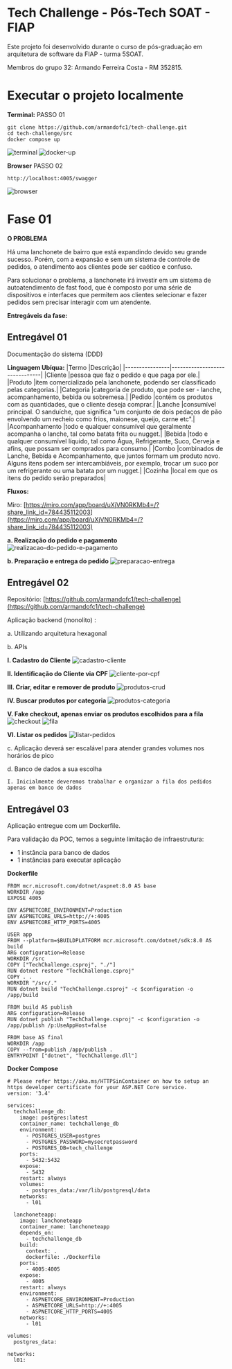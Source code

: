 # Tech Challenge - Pós-Tech SOAT - FIAP

Este projeto foi desenvolvido durante o curso de pós-graduação em arquitetura de software da FIAP - turma 5SOAT.

Membros do grupo 32: Armando Ferreira Costa - RM 352815.

# Executar o projeto localmente

**Terminal:**
PASSO 01
```
git clone https://github.com/armandofc1/tech-challenge.git
cd tech-challenge/src
docker compose up
```
![terminal](docs/images/terminal.png)
![docker-up](docker_up.png)

**Browser**
PASSO 02
```
http://localhost:4005/swagger
```
![browser](docs/images/browser.png)

# Fase 01

**O PROBLEMA**

Há uma lanchonete de bairro que está expandindo devido seu grande sucesso. Porém, com a expansão e sem um sistema de controle de pedidos, o atendimento aos clientes pode ser caótico e confuso.

Para solucionar o problema, a lanchonete irá investir em um sistema de autoatendimento de fast food, que é composto por uma série de dispositivos e interfaces que permitem aos clientes selecionar e fazer pedidos sem precisar interagir com um atendente.                      

**Entregáveis da fase:**

## Entregável 01

Documentação do sistema (DDD)

**Linguagem Ubíqua:**
|Termo           |Descrição|
|----------------|-------------------------------|
|Cliente |pessoa que faz o pedido e que paga por ele.|
|Produto |item comercializado pela lanchonete, podendo ser classificado pelas categorias.|
|Categoria |categoria de produto, que pode ser - lanche, acompanhamento, bebida ou sobremesa.|
|Pedido |contém os produtos  com as quantidades, que o cliente deseja comprar.|
|Lanche |consumível principal. O sanduíche, que significa "um conjunto de dois pedaços de pão envolvendo um recheio como frios, maionese, queijo, carne etc".|
|Acompanhamento |todo e qualquer consumível que geralmente acompanha o lanche, tal como batata frita ou nugget.|
|Bebida |todo e qualquer consumível líquido, tal como Água, Refrigerante, Suco, Cerveja e afins, que possam ser comprados para consumo.|
|Combo |combinados de Lanche, Bebida e Acompanhamento, que juntos formam um produto novo. Alguns itens podem ser intercambiáveis, por exemplo, trocar um suco por um refrigerante ou uma batata por um nugget.|
|Cozinha |local em que os itens do pedido serão preparados|
 
**Fluxos:**

Miro: [https://miro.com/app/board/uXjVN0RKMb4=/?share_link_id=784435112003](https://miro.com/app/board/uXjVN0RKMb4=/?share_link_id=784435112003)

**a. Realização do pedido e pagamento**
![realizacao-do-pedido-e-pagamento](docs/images/pedidos_pagamentos.PNG)

**b. Preparação e entrega do pedido**
![preparacao-entrega](docs/images/preparacao_entrega.PNG)

## Entregável 02

Repositório: [https://github.com/armandofc1/tech-challenge](https://github.com/armandofc1/tech-challenge)

Aplicação backend (monolito) :

a. Utilizando arquitetura hexagonal

b. APIs

**I. Cadastro do Cliente**
![cadastro-cliente](docs/images/cadastro_de_cliente.png)

**II. Identificação do Cliente via CPF**
![cliente-por-cpf](docs/images/identificacao_por_cpf.png)

**III. Criar, editar e remover de produto**
![produtos-crud](docs/images/produtos_crud.png)

**IV. Buscar produtos por categoria**
![produtos-categoria](docs/images/produtos-categoria.png)

**V. Fake checkout, apenas enviar os produtos escolhidos para a fila**
![checkout](checkout.png)
![fila](docs/images/fila.PNG)

**VI. Listar os pedidos**
![listar-pedidos](docs/images/listar_pedidos.png)

c. Aplicação deverá ser escalável para atender grandes volumes nos horários de pico

d. Banco de dados a sua escolha
```
I. Inicialmente deveremos trabalhar e organizar a fila dos pedidos apenas em banco de dados
```

## Entregável 03

Aplicação entregue com um Dockerfile.

Para validação da POC, temos a seguinte limitação de infraestrutura:
- 1 instância para banco de dados
- 1 instâncias para executar aplicação

**Dockerfile**
```
FROM mcr.microsoft.com/dotnet/aspnet:8.0 AS base
WORKDIR /app
EXPOSE 4005

ENV ASPNETCORE_ENVIRONMENT=Production
ENV ASPNETCORE_URLS=http://+:4005
ENV ASPNETCORE_HTTP_PORTS=4005

USER app
FROM --platform=$BUILDPLATFORM mcr.microsoft.com/dotnet/sdk:8.0 AS build
ARG configuration=Release
WORKDIR /src
COPY ["TechChallenge.csproj", "./"]
RUN dotnet restore "TechChallenge.csproj"
COPY . .
WORKDIR "/src/."
RUN dotnet build "TechChallenge.csproj" -c $configuration -o /app/build

FROM build AS publish
ARG configuration=Release
RUN dotnet publish "TechChallenge.csproj" -c $configuration -o /app/publish /p:UseAppHost=false

FROM base AS final
WORKDIR /app
COPY --from=publish /app/publish .
ENTRYPOINT ["dotnet", "TechChallenge.dll"]

```
**Docker Compose**
```
# Please refer https://aka.ms/HTTPSinContainer on how to setup an https developer certificate for your ASP.NET Core service.
version: '3.4'

services:
  techchallenge_db:
    image: postgres:latest
    container_name: techchallenge_db
    environment:
      - POSTGRES_USER=postgres
      - POSTGRES_PASSWORD=mysecretpassword
      - POSTGRES_DB=tech_challenge
    ports:
      - 5432:5432
    expose: 
      - 5432
    restart: always
    volumes:
      - postgres_data:/var/lib/postgresql/data
    networks:
      - l01
      
  lanchoneteapp:
    image: lanchoneteapp
    container_name: lanchoneteapp
    depends_on:
      - techchallenge_db
    build:
      context: .
      dockerfile: ./Dockerfile
    ports:
      - 4005:4005
    expose: 
      - 4005
    restart: always
    environment:
      - ASPNETCORE_ENVIRONMENT=Production
      - ASPNETCORE_URLS=http://+:4005
      - ASPNETCORE_HTTP_PORTS=4005
    networks:
      - l01

volumes:
  postgres_data:

networks: 
  l01:
  
```
